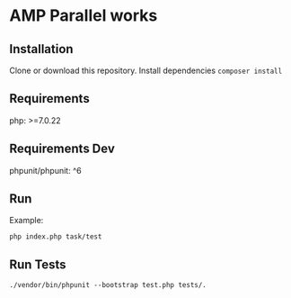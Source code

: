 # AMP Parallel works

## Installation
Clone or download this repository. Install dependencies ```composer install```


## Requirements
php: >=7.0.22

## Requirements Dev
phpunit/phpunit: ^6

## Run
Example:

```php index.php task/test```

## Run Tests
```./vendor/bin/phpunit --bootstrap test.php tests/.```
